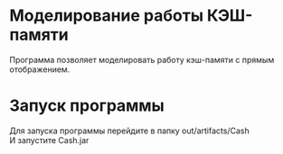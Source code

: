 # Моделирование работы КЭШ-памяти  
Программа позволяет моделировать работу кэш-памяти с прямым отображением.

# Запуск программы  
Для запуска программы перейдите в папку out/artifacts/Cash  
И запустите Cash.jar  